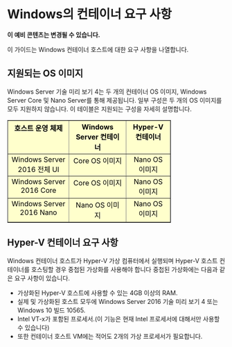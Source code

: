 



# Windows의 컨테이너 요구 사항

**이 예비 콘텐츠는 변경될 수 있습니다.**

이 가이드는 Windows 컨테이너 호스트에 대한 요구 사항을 나열합니다.

## 지원되는 OS 이미지

Windows Server 기술 미리 보기 4는 두 개의 컨테이너 OS 이미지, Windows Server Core 및 Nano Server를 통해 제공됩니다. 일부 구성은 두 개의 OS 이미지를 모두 지원하지 않습니다. 이 테이블은 지원되는 구성을 자세히 설명합니다.

<table border="1" style="background-color:FFFFCC;border-collapse:collapse;border:1px solid FFCC00;color:000000;width:75%" cellpadding="5" cellspacing="5">
<thead>
<tr valign="top">
<th><center>호스트 운영 체제</center></th>
<th><center>Windows Server 컨테이너</center></th>
<th><center>Hyper-V 컨테이너</center></th>
</tr>
</thead>
<tbody>
<tr valign="top">
<td><center>Windows Server 2016 전체 UI</center></td>
<td><center>Core OS 이미지</center></td>
<td><center>Nano OS 이미지</center></td>
</tr>
<tr valign="top">
<td><center>Windows Server 2016 Core</center></td>
<td><center>Core OS 이미지</center></td>
<td><center> Nano OS 이미지</center></td>
</tr>
<tr valign="top">
<td><center>Windows Server 2016 Nano</center></td>
<td><center> Nano OS 이미지</center></td>
<td><center>Nano OS 이미지</center></td>
</tr>
</tbody>
</table>

## Hyper-V 컨테이너 요구 사항

Windows 컨테이너 호스트가 Hyper-V 가상 컴퓨터에서 실행되며 Hyper-V 호스트 컨테이너를 호스팅할 경우 중첩된 가상화를 사용해야 합니다 중첩된 가상화에는 다음과 같은 요구 사항이 있습니다.

- 가상화된 Hyper-V 호스트에 사용할 수 있는 4GB 이상의 RAM.
- 실제 및 가상화된 호스트 모두에 Windows Server 2016 기술 미리 보기 4 또는 Windows 10 빌드 10565.
- Intel VT-x가 포함된 프로세서.(이 기능은 현재 Intel 프로세서에 대해서만 사용할 수 있습니다)
- 또한 컨테이너 호스트 VM에는 적어도 2개의 가상 프로세서가 필요합니다.







<!--HONumber=Feb16_HO3-->


